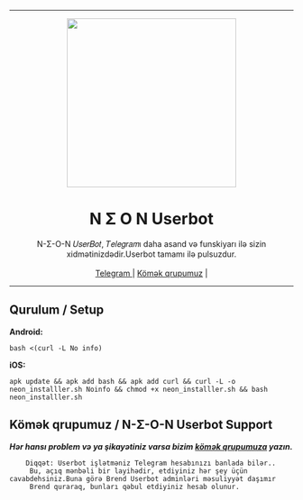 
----

<div align="center">
  <img src="https://telegra.ph/N-Σ-O-N-05-06.jpg" width="300" height="300">
  <h1>N Σ O N Userbot</h1>
</div>
<p align="center">
    N-Σ-O-N 𝑈𝑠𝑒𝑟𝐵𝑜𝑡, 𝑇𝑒𝑙𝑒𝑔𝑟𝑎𝑚ı daha asand və funskiyarı ilə sizin xidmətinizdədir.Userbot tamamı ilə pulsuzdur. <br>
    <br>
        <a href="no info >| Qurulum</a> |
        <a href="https://t.me/NeonUserbot">Telegram </a> |
        <a href="https://t.me/NeonSUP">Kömək qrupumuz</a> |
    <br>
</p>

----

## Qurulum / Setup

**Android:** 

` bash <(curl -L No info) `

**iOS:**  

`apk update && apk add bash && apk add curl && curl -L -o neon_installler.sh Noinfo && chmod +x neon_installler.sh && bash  neon_installler.sh`




## Kömək qrupumuz / N-Σ-O-N Userbot Support
***Hər hansı problem və ya şikayətiniz varsa bizim [kömək qrupumuza](https://t.me/NeonSUP) yazın.***

```
    Diqqət: Userbot işlətməniz Telegram hesabınızı banlada bilər..
     Bu, açıq mənbəli bir layihədir, etdiyiniz hər şey üçün cavabdehsiniz.Buna görə Brend Userbot adminləri məsuliyyət daşımır
     Brend quraraq, bunları qəbul etdiyiniz hesab olunur.
```
